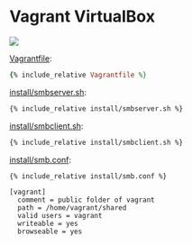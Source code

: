 # Vagrant VirtualBox

![](assets/architecture.svg)

[Vagrantfile](Vagrantfile):

```ruby
{% include_relative Vagrantfile %}
```

[install/smbserver.sh](install/smbserver.sh):

```sh
{% include_relative install/smbserver.sh %}
```

[install/smbclient.sh](install/smbclient.sh):

```sh
{% include_relative install/smbclient.sh %}
```

[install/smb.conf](install/smb.conf):

```
{% include_relative install/smb.conf %}
```

```
[vagrant]
  comment = public folder of vagrant
  path = /home/vagrant/shared
  valid users = vagrant
  writeable = yes
  browseable = yes
```
